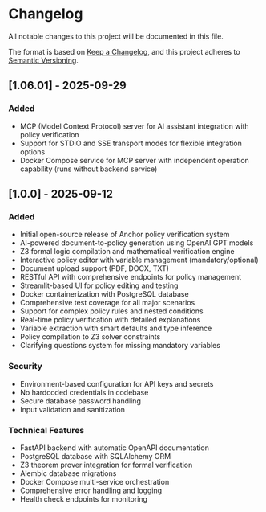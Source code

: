 # Changelog

All notable changes to this project will be documented in this file.

The format is based on [Keep a Changelog](https://keepachangelog.com/en/1.0.0/),
and this project adheres to [Semantic Versioning](https://semver.org/spec/v2.0.0.html).

## [1.06.01] - 2025-09-29

### Added
- MCP (Model Context Protocol) server for AI assistant integration with policy verification
- Support for STDIO and SSE transport modes for flexible integration options
- Docker Compose service for MCP server with independent operation capability (runs without backend service)

## [1.0.0] - 2025-09-12

### Added
- Initial open-source release of Anchor policy verification system
- AI-powered document-to-policy generation using OpenAI GPT models
- Z3 formal logic compilation and mathematical verification engine
- Interactive policy editor with variable management (mandatory/optional)
- Document upload support (PDF, DOCX, TXT)
- RESTful API with comprehensive endpoints for policy management
- Streamlit-based UI for policy editing and testing
- Docker containerization with PostgreSQL database
- Comprehensive test coverage for all major scenarios
- Support for complex policy rules and nested conditions
- Real-time policy verification with detailed explanations
- Variable extraction with smart defaults and type inference
- Policy compilation to Z3 solver constraints
- Clarifying questions system for missing mandatory variables

### Security
- Environment-based configuration for API keys and secrets
- No hardcoded credentials in codebase
- Secure database password handling
- Input validation and sanitization

### Technical Features
- FastAPI backend with automatic OpenAPI documentation
- PostgreSQL database with SQLAlchemy ORM
- Z3 theorem prover integration for formal verification
- Alembic database migrations
- Docker Compose multi-service orchestration
- Comprehensive error handling and logging
- Health check endpoints for monitoring